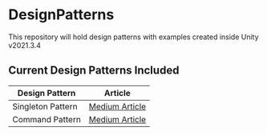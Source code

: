 # DesignPatterns #
This repository will hold design patterns with examples created inside Unity v2021.3.4

## Current Design Patterns Included ##
Design Pattern | Article
-----------|-----------
Singleton Pattern | [Medium Article](https://medium.com/@MJQuinn/unity-the-singleton-pattern-1cfdfac7c999)
Command Pattern | [Medium Article](https://medium.com/@MJQuinn/unity-the-command-pattern-f87273ae96d0)
